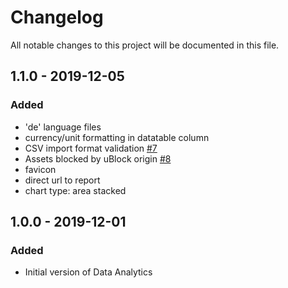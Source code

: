 # Changelog
All notable changes to this project will be documented in this file.

## 1.1.0 - 2019-12-05

### Added
- 'de' language files
- currency/unit formatting in datatable column
- CSV import format validation [#7](https://github.com/rello/analytics/issues/7)
- Assets blocked by uBlock origin [#8](https://github.com/rello/analytics/issues/8)
- favicon
- direct url to report
- chart type: area stacked


## 1.0.0 - 2019-12-01

### Added
- Initial version of Data Analytics